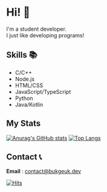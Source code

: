 # Hi! 👋
I'm a student developer.  
I just like developing programs!

## Skills 📚
* C/C++
* Node.js
* HTML/CSS
* JavaScript/TypeScript
* Python
* Java/Kotlin

## My Stats
[![Anurag's GitHub stats](https://github-readme-stats.vercel.app/api?username=Bukgeuk&count_private=true&theme=vue-dark)](https://github.com/anuraghazra/github-readme-stats)
[![Top Langs](https://github-readme-stats.vercel.app/api/top-langs/?username=Bukgeuk&layout=compact&theme=vue-dark)](https://github.com/anuraghazra/github-readme-stats)

## Contact 📞
**Email** : contact@bukgeuk.dev  
  
[![Hits](https://hits.seeyoufarm.com/api/count/incr/badge.svg?url=https%3A%2F%2Fgithub.com%2FBukgeuk&count_bg=%2379C83D&title_bg=%23555555&icon=&icon_color=%23E7E7E7&title=hits&edge_flat=false)](https://hits.seeyoufarm.com)
